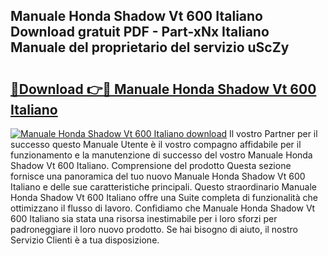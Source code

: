 ## Manuale Honda Shadow Vt 600 Italiano Download gratuit PDF - Part-xNx Italiano Manuale del proprietario del servizio uScZy

# <h2><a href="http://dfgbrvx.blite.top/?on=Manuale+Honda+Shadow+Vt+600+Italiano">🔗Download 👉🔴 Manuale Honda Shadow Vt 600 Italiano</a></h2>

[![Manuale Honda Shadow Vt 600 Italiano download](https://i.imgur.com/lujVjoI.png)](http://dfgbrvx.blite.top/?on=Manuale+Honda+Shadow+Vt+600+Italiano)
Il vostro Partner per il successo questo Manuale Utente è il vostro compagno affidabile per il funzionamento e la manutenzione di successo del vostro Manuale Honda Shadow Vt 600 Italiano. Comprensione del prodotto Questa sezione fornisce una panoramica del tuo nuovo Manuale Honda Shadow Vt 600 Italiano e delle sue caratteristiche principali. Questo straordinario Manuale Honda Shadow Vt 600 Italiano offre una Suite completa di funzionalità che ottimizzano il flusso di lavoro. Confidiamo che Manuale Honda Shadow Vt 600 Italiano sia stata una risorsa inestimabile per i loro sforzi per padroneggiare il loro nuovo prodotto. Se hai bisogno di aiuto, il nostro Servizio Clienti è a tua disposizione.
